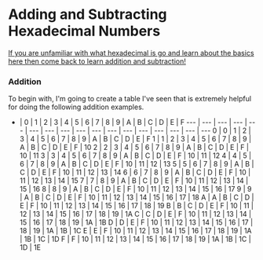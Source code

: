 # Adding and Subtracting Hexadecimal Numbers

[If you are unfamiliar with what hexadecimal is go and learn about the basics here then come back to learn addition and subtraction!](https://en.wikipedia.org/wiki/Hexadecimal)

### Addition

To begin with, I'm going to create a table I've seen that is extremely helpful for doing the following addition examples. 

 + | 0 | 1 | 2 | 3 | 4 | 5 | 6 | 7 | 8 | 9 | A | B | C | D | E | F
 --- | --- | --- | --- | --- | --- | --- | --- | --- | --- | --- | --- | --- | --- | --- | --- | ---
 0 | 0 | 1 | 2 | 3 | 4 | 5 | 6 | 7 | 8 | 9 | A | B | C | D | E | F
 1 | 1 | 2 | 3 | 4 | 5 | 6 | 7 | 8 | 9 | A | B | C | D | E | F | 10
 2 | 2 | 3 | 4 | 5 | 6 | 7 | 8 | 9 | A | B | C | D | E | F | 10 | 11
 3 | 3 | 4 | 5 | 6 | 7 | 8 | 9 | A | B | C | D | E | F | 10 | 11 | 12
 4 | 4 | 5 | 6 | 7 | 8 | 9 | A | B | C | D | E | F | 10 | 11 | 12 | 13
 5 | 5 | 6 | 7 | 8 | 9 | A | B | C | D | E | F | 10 | 11 | 12 | 13 | 14
 6 | 6 | 7 | 8 | 9 | A | B | C | D | E | F | 10 | 11 | 12 | 13 | 14 | 15
 7 | 7 | 8 | 9 | A | B | C | D | E | F | 10 | 11 | 12 | 13 | 14 | 15 | 16
 8 | 8 | 9 | A | B | C | D | E | F | 10 | 11 | 12 | 13 | 14 | 15 | 16 | 17
 9 | 9 | A | B | C | D | E | F | 10 | 11 | 12 | 13 | 14 | 15 | 16 | 17 | 18
 A | A | B | C | D | E | F | 10 | 11 | 12 | 13 | 14 | 15 | 16 | 17 | 18 | 19
 B | B | C | D | E | F | 10 | 11 | 12 | 13 | 14 | 15 | 16 | 17 | 18 | 19 | 1A
 C | C | D | E | F | 10 | 11 | 12 | 13 | 14 | 15 | 16 | 17 | 18 | 19 | 1A | 1B
 D | D | E | F | 10 | 11 | 12 | 13 | 14 | 15 | 16 | 17 | 18 | 19 | 1A | 1B | 1C
 E | E | F | 10 | 11 | 12 | 13 | 14 | 15 | 16 | 17 | 18 | 19 | 1A | 1B | 1C | 1D
 F | F | 10 | 11 | 12 | 13 | 14 | 15 | 16 | 17 | 18 | 19 | 1A | 1B | 1C | 1D | 1E
